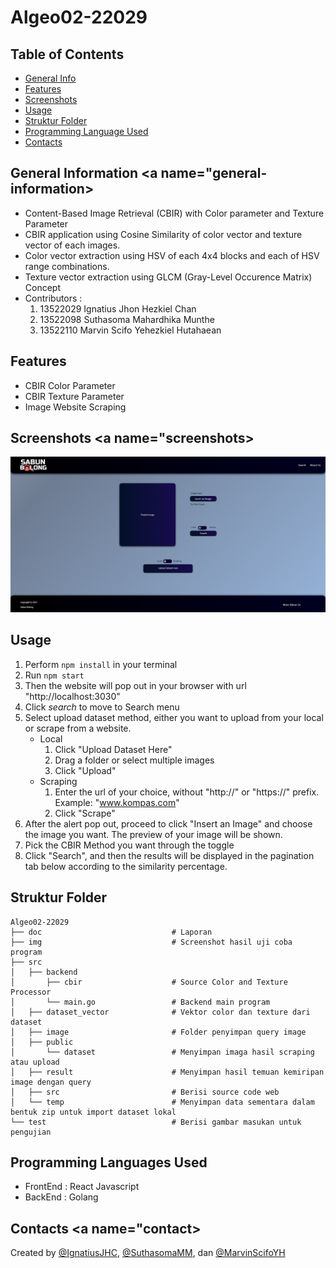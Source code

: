 # Algeo02-22029

## Table of Contents
- [General Info](#general-information)
- [Features](#features)
- [Screenshots](#screenshots)
- [Usage](#usage)
- [Struktur Folder](#struktur-folder)
- [Programming Language Used](#languages)
- [Contacts](#contact)

## General Information <a name="general-information></a>
- Content-Based Image Retrieval (CBIR) with Color parameter and Texture Parameter
- CBIR application using Cosine Similarity of color vector and texture vector of each images.
- Color vector extraction using HSV of each 4x4 blocks and each of HSV range combinations.
- Texture vector extraction using GLCM (Gray-Level Occurence Matrix) Concept
- Contributors :
  1. 13522029 Ignatius Jhon Hezkiel Chan
  2. 13522098 Suthasoma Mahardhika Munthe
  3. 13522110 Marvin Scifo Yehezkiel Hutahaean 

## Features <a name="features"></a>
- CBIR Color Parameter
- CBIR Texture Parameter
- Image Website Scraping

## Screenshots <a name="screenshots><a/>
![Screenshot](ss-website.png)

## Usage <a name="usage"></a>
1. Perform `npm install` in your terminal
2. Run `npm start`
3. Then the website will pop out in your browser with url "http://localhost:3030"
4. Click _search_ to move to Search menu
5. Select upload dataset method, either you want to upload from your local or scrape from a website.
   - Local
     1. Click "Upload Dataset Here"
     2. Drag a folder or select multiple images
     3. Click "Upload"
   - Scraping
     1. Enter the url of your choice, without "http://" or "https://" prefix.
     Example: "www.kompas.com"
     2. Click "Scrape"
6. After the alert pop out, proceed to click "Insert an Image" and choose the image you want. The preview of your image will be shown.
7. Pick the CBIR Method you want through the toggle
8. Click "Search", and then the results will be displayed in the pagination tab below according to the similarity percentage.

## Struktur Folder <a name="struktur-folder"></a>
```   
Algeo02-22029
├── doc                             # Laporan
├── img                             # Screenshot hasil uji coba program
├── src
│   ├── backend
│       ├── cbir                    # Source Color and Texture Processor
│       └── main.go                 # Backend main program
│   ├── dataset_vector              # Vektor color dan texture dari dataset
│   ├── image                       # Folder penyimpan query image
│   ├── public
│       └── dataset                 # Menyimpan imaga hasil scraping atau upload
│   ├── result                      # Menyimpan hasil temuan kemiripan image dengan query
│   ├── src                         # Berisi source code web
│   └── temp                        # Menyimpan data sementara dalam bentuk zip untuk import dataset lokal
└── test                            # Berisi gambar masukan untuk pengujian

```    

## Programming Languages Used
- FrontEnd : React Javascript
- BackEnd  : Golang

## Contacts <a name="contact></a>
 Created by [@IgnatiusJHC](https://github.com/chankiel), [@SuthasomaMM](https://github.com/sotul04), dan [@MarvinScifoYH](https://github.com/scifo04)